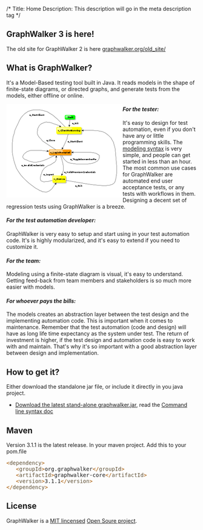 /*
Title: Home
Description: This description will go in the meta description tag
*/

## GraphWalker 3 is here!
The old site for GraphWalker 2 is here <a href="http://graphwalker.org/old_site/">graphwalker.org/old_site/</a>

## What is GraphWalker?

It's a Model-Based testing tool built in Java. It reads models in the shape of finite-state diagrams, or directed graphs, and generate tests from the models, either offline or online.

<img src="/content/images/Login-small.png" alt="Model" align="left">

#### *For the tester:*
It's easy to design for test automation, even if you don't have any or little programming skills. The [modeling syntax](/docs/gw_model_syntax) is very simple, and people can get started in less than an hour. The most common use cases for GraphWalker are automated end user acceptance tests, or any tests with workflows in them. Designing a decent set of regression tests using GraphWalker is a breeze.

#### *For the test automation developer:*
GraphWalker is very easy to setup and start using in your test automation code. It's is highly modularized, and it's easy to extend if you need to customize it.

#### *For the team:*
Modeling using a finite-state diagram is visual, it's easy to understand. Getting feed-back from team members and stakeholders is so much more easier with models.

#### *For whoever pays the bills:*
The models creates an abstraction layer between the test design and the implementing automation code. This is important when it comes to maintenance. Remember that the test automation (code and design) will have as long life time expectancy as the system under test. The return of investment is higher, if the test design and automation code is easy to work with and maintain. That's why it's so important with a good abstraction layer between design and implementation.

## How to get it?
Either download the standalone jar file, or include it directly in you java project.

* [Download the latest stand-alone graphwalker.jar](/archive/graphwalker.jar), read the [Command line syntax doc](/docs/command_line_syntax)

## Maven
Version 3.1.1 is the latest release. In your maven project. Add this to your pom.file

<pre>
<span style='color:#a65700; '>&lt;</span><span style='color:#5f5035; '>dependency</span><span style='color:#a65700; '>></span>
   <span style='color:#a65700; '>&lt;</span><span style='color:#5f5035; '>groupId</span><span style='color:#a65700; '>></span>org.graphwalker<span style='color:#a65700; '>&lt;/</span><span style='color:#5f5035; '>groupId</span><span style='color:#a65700; '>></span>
   <span style='color:#a65700; '>&lt;</span><span style='color:#5f5035; '>artifactId</span><span style='color:#a65700; '>></span>graphwalker-core<span style='color:#a65700; '>&lt;/</span><span style='color:#5f5035; '>artifactId</span><span style='color:#a65700; '>></span>
   <span style='color:#a65700; '>&lt;</span><span style='color:#5f5035; '>version</span><span style='color:#a65700; '>></span>3.1.1<span style='color:#a65700; '>&lt;/</span><span style='color:#5f5035; '>version</span><span style='color:#a65700; '>></span>
<span style='color:#a65700; '>&lt;/</span><span style='color:#5f5035; '>dependency</span><span style='color:#a65700; '>></span>
</pre>

## License

GraphWalker is a <a href="http://opensource.org/licenses/MIT">MIT lincensed</a> <a href="http://opensource.org">Open Soure project</a>.

